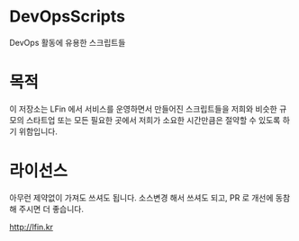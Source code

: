 # DevOpsScripts
DevOps 활동에 유용한 스크립트들

# 목적
이 저장소는 LFin 에서 서비스를 운영하면서 만들어진 스크립트들을
저희와 비슷한 규모의 스타트업 또는 모든 필요한 곳에서 
저희가 소요한 시간만큼은 절약할 수 있도록 하기 위함입니다.

# 라이선스
아무런 제약없이 가져도 쓰셔도 됩니다.
소스변경 해서 쓰셔도 되고, PR 로 개선에 동참해 주시면 더 좋습니다.


http://lfin.kr
